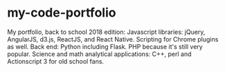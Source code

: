 my-code-portfolio
=================

My portfolio, back to school 2018 edition:
Javascript libraries: jQuery, AngularJS, d3.js, ReactJS, and React Native. Scripting for Chrome plugins as well.
Back end: Python including Flask. PHP because it's still very popular.
Science and math analytical applications: C++, perl and Actionscript 3 for old school fans.